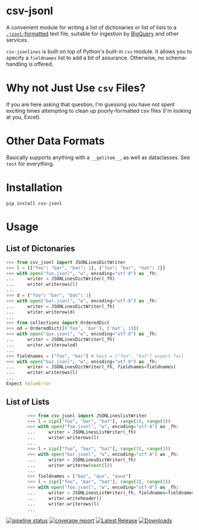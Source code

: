 # csv-jsonl

A convenient module for writing a list of dictionaries or list of lists to a [`.jsonl`-formatted](https://jsonlines.org/) text file, suitable for ingestion by [BigQuery](https://cloud.google.com/bigquery/docs/loading-data-cloud-storage-json) and other services.

`csv-jsonlines` is built on top of Python's built-in `csv` module. It allows you to specify a `fieldnames` list to add a bit of assurance. Otherwise, no schema-handling is offered.

# Why not Just Use `csv` Files?

If you are here asking that question, I'm guessing you have not spent exciting times attempting to clean up poorly-formatted csv files (I'm looking at you, Excel).

# Other Data Formats

Basically supports anything with a `__getitem__`, as well as dataclasses. See `test` for everything.


# Installation

`pip install csv-jsonl`

# Usage

## List of Dictonaries

```python
>>> from csv_jsonl import JSONLinesDictWriter
>>> l = [{"foo": "bar", "bat": 1}, {"foo": "bar", "bat": 2}]
>>> with open("foo.jsonl", "w", encoding="utf-8") as _fh:
...     writer = JSONLinesDictWriter(_fh)
...     writer.writerows(l)
...
>>> d = {"foo": "bar", "bat": 1}
>>> with open("bar.jsonl", "w", encoding="utf-8") as _fh:
...     writer = JSONLinesDictWriter(_fh)
...     writer.writerow(d)
...
>>> from collections import OrderedDict
>>> od = OrderedDict([('foo', 'bar'), ('bat', 1)])
>>> with open("qux.jsonl", "w", encoding="utf-8") as _fh:
...     writer = JSONLinesDictWriter(_fh)
...     writer.writerow(od)
...
>>> fieldnames = ["foo", "bar"] # keys = ["foo", "bat"] expect fail
>>> with open("baz.jsonl", "w", encoding="utf-8") as _fh:
...     writer = JSONLinesDictWriter(_fh, fieldnames=fieldnames)
...     writer.writerows(l)
...
Expect ValueError
```

## List of Lists

```python
        >>> from csv_jsonl import JSONLineslistWriter
        >>> l = zip(["foo", "bar", "bat"], range(3), range(3))
        >>> with open("foo.jsonl", "w", encoding="utf-8") as _fh:
        ...     writer = JSONLinesListWriter(_fh)
        ...     writer.writerows(l)
        ...
        >>> l = zip(["foo", "bar", "bat"], range(3), range(3))
        >>> with open("bar.jsonl", "w", encoding="utf-8") as _fh:
        ...     writer = JSONLinesDictWriter(_fh)
        ...     writer.writerow(next(l))
        ...
        >>> fieldnames = ["baz", "qux", "quux"]
        >>> l = zip(["foo", "bar", "bat"], range(3), range(3))
        >>> with open("foo.jsonl", "w", encoding="utf-8") as _fh:
        ...     writer = JSONLinesListWriter(_fh, fieldnames=fieldnames)
        ...     writer.writeheader()
        ...     writer.writerows(l)
        ...
```

[![pipeline status](https://gitlab.com/doug.shawhan/csv-jsonl/badges/main/pipeline.svg)](https://gitlab.com/doug.shawhan/csv-jsonl/-/commits/main)
[![coverage report](https://gitlab.com/doug.shawhan/csv-jsonl/badges/main/coverage.svg)](https://gitlab.com/doug.shawhan/csv-jsonl/-/commits/main)
[![Latest Release](https://gitlab.com/doug.shawhan/csv-jsonl/-/badges/release.svg)](https://gitlab.com/doug.shawhan/csv-jsonl/-/releases)
[![Downloads](https://pepy.tech/badge/csv-jsonl/month)](https://pepy.tech/project/csv-jsonl)
